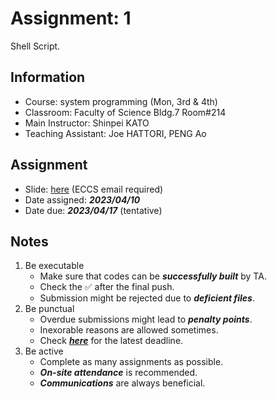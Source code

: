 # Assignment: 1

Shell Script.

## Information

- Course: system programming (Mon, 3rd & 4th)
- Classroom: Faculty of Science Bldg.7 Room#214
- Main Instructor: Shinpei KATO
- Teaching Assistant: Joe HATTORI, PENG Ao

## Assignment

- Slide: [here](https://docs.google.com/presentation/d/1kXZJxFjRJ65Sn2keFhMVam52i4JEJ0DrdQzZmZiRI4s/edit?usp=sharing) (ECCS email required) 
- Date assigned: ***2023/04/10***
- Date due: ***2023/04/17*** (tentative)

## Notes

1. Be executable
    - Make sure that codes can be ***successfully built*** by TA.
    - Check the ✅ after the final push.
    - Submission might be rejected due to ***deficient files***.
1. Be punctual
    - Overdue submissions might lead to ***penalty points***.
    - Inexorable reasons are allowed sometimes.
    - Check [***here***](https://github.com/ut-syspro-admin/assignment-1) for the latest deadline.
1. Be active
    - Complete as many assignments as possible.
    - ***On-site attendance*** is recommended.
    - ***Communications*** are always beneficial.
